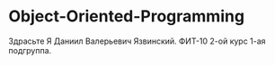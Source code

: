 # Object-Oriented-Programming
Здрасьте
Я Даниил Валерьевич Язвинский.
ФИТ-10 2-ой курс 1-ая подгруппа.
